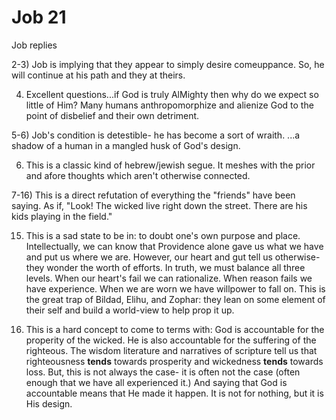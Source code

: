 # Job 21

Job replies

2-3) Job is implying that they appear to simply desire comeuppance.
     So, he will continue at his path and they at theirs.

4) Excellent questions...if God is truly AlMighty then why do we expect so little of Him?
   Many humans anthropomorphize and alienize God to the point of disbelief and their own detriment.

5-6) Job's condition is detestible- he has become a sort of wraith.
     ...a shadow of a human in a mangled husk of God's design.

6) This is a classic kind of hebrew/jewish segue.
   It meshes with the prior and afore thoughts which aren't otherwise connected.

7-16) This is a direct refutation of everything the "friends" have been saying.
      As if, "Look!  The wicked live right down the street.  There are his kids playing in the field."

15) This is a sad state to be in: to doubt one's own purpose and place.
    Intellectually, we can know that Providence alone gave us what we have and put us where we are.
    However, our heart and gut tell us otherwise- they wonder the worth of efforts.
    In truth, we must balance all three levels.
    When our heart's fail we can rationalize.
    When reason fails we have experience.
    When we are worn we have willpower to fall on.
    This is the great trap of Bildad, Elihu, and Zophar: they lean on some element of their self and build a world-view to help prop it up.

16) This is a hard concept to come to terms with: God is accountable for the properity of the wicked.
    He is also accountable for the suffering of the righteous.
    The wisdom literature and narratives of scripture tell us that righteousness __tends__ towards prosperity and wickedness __tends__ towards loss.
    But, this is not always the case- it is often not the case (often enough that we have all experienced it.)
    And saying that God is accountable means that He made it happen.
    It is not for nothing, but it is His design.